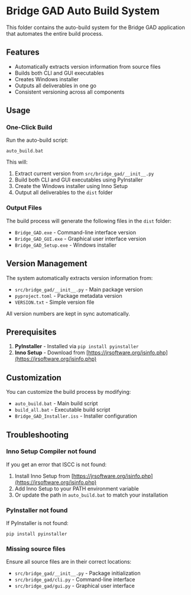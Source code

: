# Bridge GAD Auto Build System

This folder contains the auto-build system for the Bridge GAD application that automates the entire build process.

## Features

- Automatically extracts version information from source files
- Builds both CLI and GUI executables
- Creates Windows installer
- Outputs all deliverables in one go
- Consistent versioning across all components

## Usage

### One-Click Build

Run the auto-build script:

```
auto_build.bat
```

This will:
1. Extract current version from `src/bridge_gad/__init__.py`
2. Build both CLI and GUI executables using PyInstaller
3. Create the Windows installer using Inno Setup
4. Output all deliverables to the `dist` folder

### Output Files

The build process will generate the following files in the `dist` folder:
- `Bridge_GAD.exe` - Command-line interface version
- `Bridge_GAD_GUI.exe` - Graphical user interface version
- `Bridge_GAD_Setup.exe` - Windows installer

## Version Management

The system automatically extracts version information from:
- `src/bridge_gad/__init__.py` - Main package version
- `pyproject.toml` - Package metadata version
- `VERSION.txt` - Simple version file

All version numbers are kept in sync automatically.

## Prerequisites

1. **PyInstaller** - Installed via `pip install pyinstaller`
2. **Inno Setup** - Download from [https://jrsoftware.org/isinfo.php](https://jrsoftware.org/isinfo.php)

## Customization

You can customize the build process by modifying:
- `auto_build.bat` - Main build script
- `build_all.bat` - Executable build script
- `Bridge_GAD_Installer.iss` - Installer configuration

## Troubleshooting

### Inno Setup Compiler not found

If you get an error that ISCC is not found:
1. Install Inno Setup from [https://jrsoftware.org/isinfo.php](https://jrsoftware.org/isinfo.php)
2. Add Inno Setup to your PATH environment variable
3. Or update the path in `auto_build.bat` to match your installation

### PyInstaller not found

If PyInstaller is not found:
```
pip install pyinstaller
```

### Missing source files

Ensure all source files are in their correct locations:
- `src/bridge_gad/__init__.py` - Package initialization
- `src/bridge_gad/cli.py` - Command-line interface
- `src/bridge_gad/gui.py` - Graphical user interface
